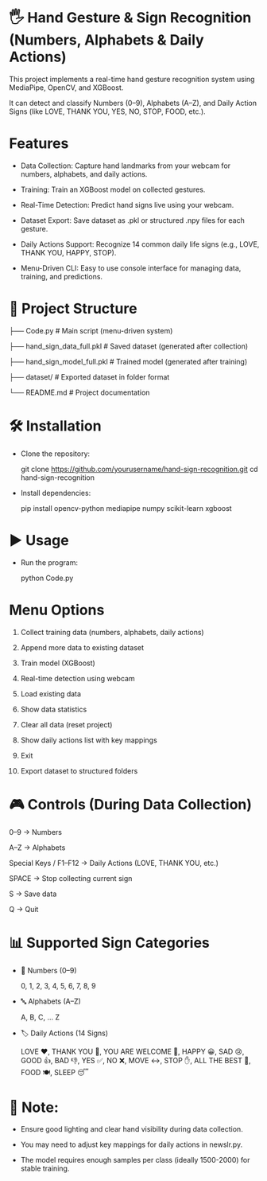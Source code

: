 # 🖐️ Hand Gesture & Sign Recognition (Numbers, Alphabets & Daily Actions)
This project implements a real-time hand gesture recognition system using MediaPipe, OpenCV, and XGBoost. 

It can detect and classify Numbers (0–9), Alphabets (A–Z), and Daily Action Signs (like LOVE, THANK YOU, YES, NO, STOP, FOOD, etc.).

# Features

- Data Collection: Capture hand landmarks from your webcam for numbers, alphabets, and daily actions.

- Training: Train an XGBoost model on collected gestures.

- Real-Time Detection: Predict hand signs live using your webcam.

- Dataset Export: Save dataset as .pkl or structured .npy files for each gesture.

- Daily Actions Support: Recognize 14 common daily life signs (e.g., LOVE, THANK YOU, HAPPY, STOP).

- Menu-Driven CLI: Easy to use console interface for managing data, training, and predictions.


# 📂 Project Structure
├── Code.py                    # Main script (menu-driven system)

├── hand_sign_data_full.pkl      # Saved dataset (generated after collection)

├── hand_sign_model_full.pkl     # Trained model (generated after training)

├── dataset/                     # Exported dataset in folder format

└── README.md                    # Project documentation

# 🛠️ Installation

- Clone the repository:

  git clone https://github.com/yourusername/hand-sign-recognition.git
  cd hand-sign-recognition


- Install dependencies:

  pip install opencv-python mediapipe numpy scikit-learn xgboost


# ▶️ Usage

- Run the program:

  python Code.py

# Menu Options

1. Collect training data (numbers, alphabets, daily actions)

2. Append more data to existing dataset

3. Train model (XGBoost)

4. Real-time detection using webcam

5. Load existing data

6. Show data statistics

7. Clear all data (reset project)

8. Show daily actions list with key mappings

9. Exit

10. Export dataset to structured folders

# 🎮 Controls (During Data Collection)

0–9 → Numbers

A–Z → Alphabets

Special Keys / F1–F12 → Daily Actions (LOVE, THANK YOU, etc.)

SPACE → Stop collecting current sign

S → Save data

Q → Quit

# 📊 Supported Sign Categories
- 🔢 Numbers (0–9)

  0, 1, 2, 3, 4, 5, 6, 7, 8, 9

- 🔤 Alphabets (A–Z)

  A, B, C, ... Z

- 🏷️ Daily Actions (14 Signs)

  LOVE ❤️, THANK YOU 🙏, YOU ARE WELCOME 🤗, HAPPY 😀, SAD 😢, GOOD 👍, BAD 👎, YES ✅, NO ❌, MOVE ↔️, STOP ✋, ALL THE BEST 🎉, FOOD 🍽️, SLEEP 😴

# 📌 Note:

- Ensure good lighting and clear hand visibility during data collection.

- You may need to adjust key mappings for daily actions in newslr.py.

- The model requires enough samples per class (ideally 1500-2000) for stable training.



